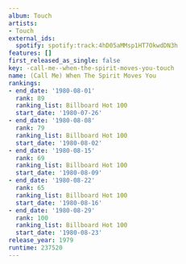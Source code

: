 ```yaml
---
album: Touch
artists:
- Touch
external_ids:
  spotify: spotify:track:4hD05aMMsp1HT7OkwdDN3h
features: []
first_released_as_single: false
key: -call-me--when-the-spirit-moves-you-touch
name: (Call Me) When The Spirit Moves You
rankings:
- end_date: '1980-08-01'
  rank: 89
  ranking_list: Billboard Hot 100
  start_date: '1980-07-26'
- end_date: '1980-08-08'
  rank: 79
  ranking_list: Billboard Hot 100
  start_date: '1980-08-02'
- end_date: '1980-08-15'
  rank: 69
  ranking_list: Billboard Hot 100
  start_date: '1980-08-09'
- end_date: '1980-08-22'
  rank: 65
  ranking_list: Billboard Hot 100
  start_date: '1980-08-16'
- end_date: '1980-08-29'
  rank: 100
  ranking_list: Billboard Hot 100
  start_date: '1980-08-23'
release_year: 1979
runtime: 237520
---
```


